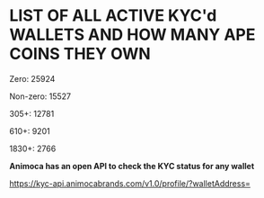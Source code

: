 # LIST OF ALL ACTIVE KYC'd WALLETS AND HOW MANY APE COINS THEY OWN

Zero: 25924

Non-zero: 15527

305+: 12781

610+: 9201

1830+: 2766

**Animoca has an open API to check the KYC status for any wallet**

https://kyc-api.animocabrands.com/v1.0/profile/?walletAddress=